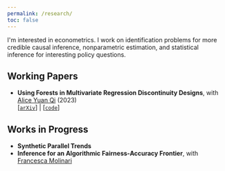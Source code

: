 ```yaml
---
permalink: /research/
toc: false
---
```


I'm interested in econometrics. I work on identification problems for more credible causal inference, nonparametric estimation, and statistical inference for interesting policy questions.

## Working Papers
- **Using Forests in Multivariate Regression Discontinuity Designs**, with [Alice Yuan Qi](https://econ.washington.edu/people/yuan-alice-qi) (2023)\
  [[`arXiv`](https://arxiv.org/abs/2303.11721)] | [[`code`](https://github.com/yqi3/Replication-GRF-RD/tree/main)]

## Works in Progress
- **Synthetic Parallel Trends**
- **Inference for an Algorithmic Fairness-Accuracy Frontier**, with [Francesca Molinari](https://molinari.economics.cornell.edu/)
